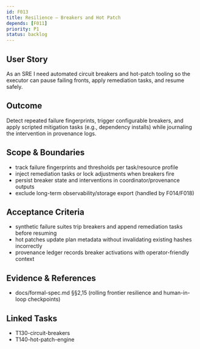 ```yaml
---
id: F013
title: Resilience – Breakers and Hot Patch
depends: [F011]
priority: P1
status: backlog
---
```


## User Story
As an SRE I need automated circuit breakers and hot-patch tooling so the executor can pause failing fronts, apply remediation tasks, and resume safely.

## Outcome
Detect repeated failure fingerprints, trigger configurable breakers, and apply scripted mitigation tasks (e.g., dependency installs) while journaling the intervention in provenance logs.

## Scope & Boundaries
- track failure fingerprints and thresholds per task/resource profile
- inject remediation tasks or lock adjustments when breakers fire
- persist breaker state and interventions in coordinator/provenance outputs
- exclude long-term observability/storage export (handled by F014/F018)

## Acceptance Criteria
- synthetic failure suites trip breakers and append remediation tasks before resuming
- hot patches update plan metadata without invalidating existing hashes incorrectly
- provenance ledger records breaker activations with operator-friendly context

## Evidence & References
- docs/formal-spec.md §§2,15 (rolling frontier resilience and human-in-loop checkpoints)

## Linked Tasks
- T130-circuit-breakers
- T140-hot-patch-engine
